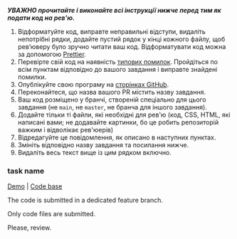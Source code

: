 _**УВАЖНО прочитайте і виконайте всі інструкції нижче перед тим як подати код на рев'ю.**_
1. Відформатуйте код, виправте неправильні відступи, видаліть непотрібні рядки, додайте пустий рядок у кінці кожного файлу, щоб ревʼюверу було зручно читати ваш код. Відформатувати код можна за допомогою [Prettier](https://prettier.io/playground). 
1. Перевірте свій код на наявність [типових помилок](https://kottans.org/documentation/docs/doc/code-review/#typical-mistakes). Пройдіться по всім пунктам відповідно до вашого завдання і виправте знайдені помилки.
1. Опублікуйте свою програму на [сторінках GitHub](https://github.com/kottans/frontend-2021-homeworks/blob/main/publish-your-app.md).
1. Переконайтеся, що назва вашого PR містить назву завдання.
1. Ваш код розміщено у бранчі, створеній спеціально для цього завдання (не `main`, не `master`, не бранча для іншого завдання).
1. Додайте тільки ті файли, які необхідні для рев'ю (код, CSS, HTML, які написані вами; не додавайте картинки, бо це робить репозиторій важким і відволікає рев'юерів)
1. Відредагуйте це повідомлення, як описано в наступних пунктах.
1. Змініть відповідно назву завдання та посилання нижче.
1. Видаліть весь текст вище із цим рядком включно.

### task name

[Demo](https://your-username.github.io/app-repo-name) |
[Code base](https://github.com/your-username/app-repo-name)

The code is submitted in a dedicated feature branch.

Only code files are submitted.

Please, review.

